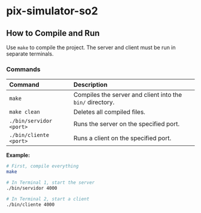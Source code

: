 # pix-simulator-so2

## How to Compile and Run

Use `make` to compile the project. The server and client must be run in separate terminals.

### Commands

| Command | Description |
| :--- | :--- |
| `make` | Compiles the server and client into the `bin/` directory. |
| `make clean` | Deletes all compiled files. |
| `./bin/servidor <port>` | Runs the server on the specified port. |
| `./bin/cliente <port>`| Runs a client on the specified port. |

**Example:**

```bash
# First, compile everything
make

# In Terminal 1, start the server
./bin/servidor 4000

# In Terminal 2, start a client
./bin/cliente 4000
```